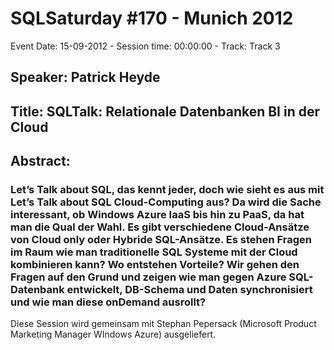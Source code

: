 # SQLSaturday #170 - Munich 2012
Event Date: 15-09-2012 - Session time: 00:00:00 - Track: Track 3
## Speaker: Patrick Heyde
## Title: SQLTalk: Relationale Datenbanken  BI in der Cloud
## Abstract:
### Let’s Talk about SQL, das kennt jeder, doch wie sieht es aus mit Let’s Talk about SQL  Cloud-Computing aus? Da wird die Sache interessant, ob Windows Azure IaaS bis hin zu PaaS, da hat man die Qual der Wahl. Es gibt verschiedene Cloud-Ansätze von Cloud only oder Hybride SQL-Ansätze. Es stehen Fragen im Raum wie man traditionelle SQL Systeme mit der Cloud kombinieren kann? Wo entstehen Vorteile? Wir gehen den Fragen auf den Grund und zeigen wie man gegen Azure SQL-Datenbank entwickelt, DB-Schema und Daten synchronisiert und wie man diese onDemand ausrollt?
Diese Session wird gemeinsam mit Stephan Pepersack (Microsoft Product Marketing Manager WIndows Azure) ausgeliefert.
